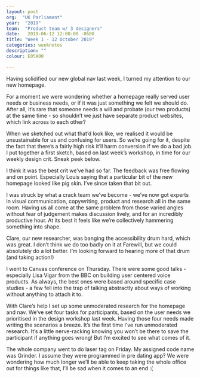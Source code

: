 ```yaml
---
layout: post
org:  "UK Parliament"
year:  "2019"
team:  "Product team w/ 3 designers"
date:   2019-06-12 12:00:00 -0600
title: "Week 1 - 12 October 2019"
categories: weeknotes
description: ""
colour: E05A00

---
```



Having solidified our new global nav last week, I turned my attention to our new homepage. 

For a moment we were wondering whether a homepage really served user needs or business needs, or if it was just something we felt we should do. After all, it’s rare that someone needs a will and probate (our two products) at the same time - so shouldn’t we just have separate product websites, which link across to each other?

When we sketched out what that’d look like, we realised it would be unsustainable for us and confusing for users. So we’re going for it, despite the fact that there’s a fairly high risk it’ll harm conversion if we do a bad job. I put together a first sketch, based on last week’s workshop, in time for our weekly design crit. Sneak peek below. 

I think it was the best crit we’ve had so far. The feedback was free flowing and on point. Especially Louis saying that a particular bit of the new homepage looked like pig skin. I’ve since taken that bit out. 

I was struck by what a crack team we’ve become - we’ve now got experts in visual communication, copywriting, product and research all in the same room. Having us all come at the same problem from those varied angles without fear of judgement makes discussion lively, and for an incredibly productive hour. At its best it feels like we’re collectively hammering something into shape. 

Clare, our new researcher, was banging the accessibility drum hard, which was great. I don’t think we do too badly on it at Farewill, but we could absolutely do a lot better. I’m looking forward to hearing more of that drum (and taking action!)

I went to Canvas conference on Thursday. There were some good talks - especially Lisa Vigar from the BBC on building user centered voice products. As always, the best ones were based around specific case studies - a few fell into the trap of talking abstractly about ways of working without anything to attach it to. 

With Clare’s help I set up some unmoderated research for the homepage and nav. We’ve set four tasks for participants, based on the user needs we prioritised in the design workshop last week. Having those four needs made writing the scenarios a breeze. It’s the first time I’ve run unmoderated research. It’s a little nerve-racking knowing you won’t be there to save the participant if anything goes wrong! But I’m excited to see what comes of it. 

The whole company went to do laser tag on Friday. My assigned code name was Grinder. I assume they were programmed in pre dating app? We were wondering how much longer we’ll be able to keep taking the whole office out for things like that, I’ll be sad when it comes to an end :( 
